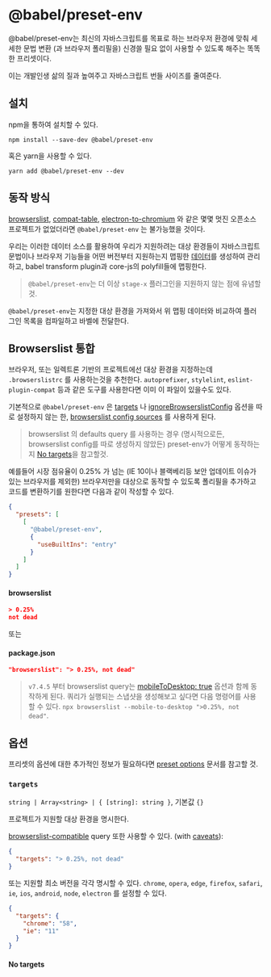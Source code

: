 # @babel/preset-env

@babel/preset-env는 최신의 자바스크립트를 목표로 하는 브라우저 환경에 맞춰 세세한 문법 변환 (과 브라우저 폴리필을) 신경쓸 필요 없이 사용할 수 있도록 해주는 똑똑한 프리셋이다.

이는 개발인생 삶의 질과 높여주고 자바스크립트 번들 사이즈를 줄여준다.

## 설치
npm을 통하여 설치할 수 있다.

```shell
npm install --save-dev @babel/preset-env
```

혹은 yarn을 사용할 수 있다.

```shell
yarn add @babel/preset-env --dev
```

## 동작 방식

[browserslist](https://github.com/browserslist/browserslist), [compat-table](https://github.com/kangax/compat-table), [electron-to-chromium](https://github.com/Kilian/electron-to-chromium) 와 같은 몇몇 멋진 오픈소스 프로젝트가 없었더라면 `@babel/preset-env` 는 불가능했을 것이다.

우리는 이러한 데이터 소스를 활용하여 우리가 지원하려는 대상 환경들이 자바스크립트 문법이나 브라우저 기능들을 어떤 버전부터 지원하는지 맵핑한 [데이터](https://github.com/babel/babel/blob/master/packages/babel-compat-data/data/plugins.json)를 생성하여 관리하고, babel transform plugin과 core-js의 polyfill들에 맵핑한다.

> `@babel/preset-env`는 더 이상 `stage-x` 플러그인을 지원하지 않는 점에 유념할것.

`@babel/preset-env`는 지정한 대상 환경을 가져와서 위 맵핑 데이터와 비교하여 플러그인 목록을 컴파일하고 바벨에 전달한다.

## Browserslist 통합

브라우저, 또는 일렉트론 기반의 프로젝트에선 대상 환경을 지정하는데 `.browserslistrc` 를 사용하는것을 추천한다. `autoprefixer`, `stylelint`, `eslint-plugin-compat` 등과 같은 도구를 사용한다면 이미 이 파일이 있을수도 있다.

기본적으로 `@babel/preset-env` 은 [targets](https://babeljs.io/docs/en/babel-preset-env#targets) 나 [ignoreBrowserslistConfig](https://babeljs.io/docs/en/babel-preset-env#ignorebrowserslistconfig) 옵션을 따로 설정하지 않는 한, [browserslist config sources](https://github.com/browserslist/browserslist#queries) 를 사용하게 된다.

> browserslist 의 defaults query 를 사용하는 경우 (명시적으로든, browserslist config를 따로 생성하지 않았든) preset-env가 어떻게 동작하는지 [No targets](https://babeljs.io/docs/en/babel-preset-env#no-targets)을 참고할것.

예를들어 시장 점유율이 0.25% 가 넘는 (IE 10이나 블랙베리등 보안 업데이트 이슈가 있는 브라우저를 제외한) 브라우저만을 대상으로 동작할 수 있도록 폴리필을 추가하고 코드를 변환하기를 원한다면 다음과 같이 작성할 수 있다.

```json
{
  "presets": [
    [
      "@babel/preset-env",
      {
        "useBuiltIns": "entry"
      }
    ]
  ]
}
```

#### browserslist
```json
> 0.25%
not dead
```

또는

#### package.json
```json
"browserslist": "> 0.25%, not dead"
```

> `v7.4.5` 부터 browserslist query는 [mobileToDesktop: true](https://github.com/browserslist/browserslist#js-api) 옵션과 함께 동작하게 된다. 쿼리가 실행되는 스냅샷을 생성해보고 싶다면 다음 명령어를 사용할 수 있다. `npx browserslist --mobile-to-desktop ">0.25%, not dead"`.

## 옵션

프리셋의 옵션에 대한 추가적인 정보가 필요하다면 [preset options](https://babeljs.io/docs/en/presets#preset-options) 문서를 참고할 것.

### `targets`
`string | Array<string> | { [string]: string }`, 기본값 `{}`

프로젝트가 지원할 대상 환경을 명시한다.

[browserslist-compatible](https://github.com/ai/browserslist) query 또한 사용할 수 있다. (with [caveats](https://babeljs.io/docs/en/babel-preset-env#ineffective-browserslist-queries)):

```json
{
  "targets": "> 0.25%, not dead"
}
```

또는 지원할 최소 버전을 각각 명시할 수 있다. `chrome`, `opera`, `edge`, `firefox`, `safari`, `ie`, `ios`, `android`, `node`, `electron` 를 설정할 수 있다.

```json
{
  "targets": {
    "chrome": "58",
    "ie": "11"
  }
}
```

#### No targets
